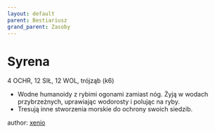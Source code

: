 ```yaml
---
layout: default
parent: Bestiariusz
grand_parent: Zasoby
---
```


# Syrena

4 OCHR, 12 SIŁ, 12 WOL, trójząb (k6)

- Wodne humanoidy z rybimi ogonami zamiast nóg. Żyją w wodach przybrzeżnych, uprawiając wodorosty i polując na ryby.
- Tresują inne stworzenia morskie do ochrony swoich siedzib.

author: [xenio](https://xenioinabottle.blogspot.com)
